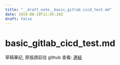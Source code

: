 ```yaml
---
title: "__draft_note__basic_gitlab_cicd_test.md"
date: 1919-08-10T11:45:14Z
draft: false
---
```


# basic_gitlab_cicd_test.md

草稿筆記, 原版請前往 github 查看: [連結](https:/github.com/tinghaolai/just-random-note/blob/master/cicd/gitlab/basic_gitlab_cicd_test.md)